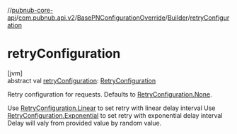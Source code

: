 //[pubnub-core-api](../../../../index.md)/[com.pubnub.api.v2](../../index.md)/[BasePNConfigurationOverride](../index.md)/[Builder](index.md)/[retryConfiguration](retry-configuration.md)

# retryConfiguration

[jvm]\
abstract val [retryConfiguration](retry-configuration.md): [RetryConfiguration](../../../com.pubnub.api.retry/-retry-configuration/index.md)

Retry configuration for requests. Defaults to [RetryConfiguration.None](../../../com.pubnub.api.retry/-retry-configuration/-none/index.md).

Use [RetryConfiguration.Linear](../../../com.pubnub.api.retry/-retry-configuration/-linear/index.md) to set retry with linear delay interval Use [RetryConfiguration.Exponential](../../../com.pubnub.api.retry/-retry-configuration/-exponential/index.md) to set retry with exponential delay interval Delay will valy from provided value by random value.
